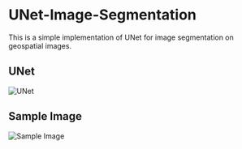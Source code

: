 # UNet-Image-Segmentation
This is a simple implementation of UNet for image segmentation on geospatial images. 

## UNet
![UNet](https://github.com/andrejw27/UNet-Image-Segmentation/blob/main/img/unet_img.png)

## Sample Image 
![Sample Image](https://github.com/andrejw27/UNet-Image-Segmentation/blob/main/img/geo_img.PNG)
